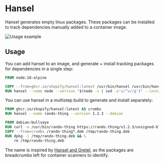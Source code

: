 # Hansel

Hansel generates empty linux packages. These packages can be installed to track dependencies manually added to a container image.

![Usage example](https://user-images.githubusercontent.com/1559510/170337700-2b3e956a-be02-42a1-bcc4-0a0f2db50620.gif)

## Usage

You can add hansel to an image, and generate + install tracking packages for dependencies in a single step:
```dockerfile
FROM node:18-alpine

COPY --from=ghcr.io/shopify/hansel:latest /usr/bin/hansel /usr/bin/hansel
RUN hansel --name node --version "$(node -v | sed -e's/^v//g')" --install
```

You can use hansel in a multistep build to generate and install separately:
```dockerfile
FROM ghcr.io/shopify/hansel:latest AS crumbs
RUN hansel --name rando-thing --version 1.2.3 --debian

FROM debian:bullseye
RUN curl -o /usr/bin/rando-thing https://rando.thing/v1.2.3/unsigned-blob-yolo
COPY --from=crumbs /rando-thing*.deb /tmp/rando-thing.deb
RUN dpkg -i /tmp/rando-thing.deb && \
    rm /tmp/rando-thing.deb
```

The name is inspired by [Hansel and Gretel](https://en.wikipedia.org/wiki/Hansel_and_Gretel), as the packages are breadcrumbs left for container scanners to identify.
